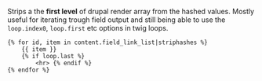 Strips a the **first level** of drupal render array from the hashed values. Mostly useful for iterating trough field output and still being able to use the ``loop.index0``, ``loop.first`` etc options in twig loops.

```
{% for id, item in content.field_link_list|striphashes %}
    {{ item }}
    {% if loop.last %}
        <hr> {% endif %}
{% endfor %}
```
